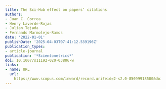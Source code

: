 ```yaml
---
title: The Sci-Hub effect on papers’ citations
authors:
- Juan C. Correa
- Henry Laverde-Rojas
- Julian Tejada
- Fernando Marmolejo-Ramos
date: '2022-01-01'
publishDate: '2025-04-03T07:41:12.539196Z'
publication_types:
- article-journal
publication: '*Scientometrics*'
doi: 10.1007/s11192-020-03806-w
links:
- name: URL
  url: 
    https://www.scopus.com/inward/record.uri?eid=2-s2.0-85099918500&doi=10.1007%2fs11192-020-03806-w&partnerID=40&md5=511baffaf3f2489fe41fe998a6a48ab3
---
```

